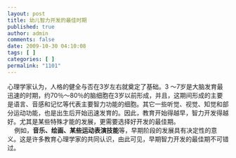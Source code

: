 ```yaml
---
layout: post
title: 幼儿智力开发的最佳时期
published: true
author: admin
comments: false
date: 2009-10-30 04:10:08
tags: [ ]
categories: [ ]
permalink: "1101"
---
```

心理学家认为，人格的健全与否在3岁左右就奠定了基础。3 ～7岁是大脑发育最迅速的时期，约70％～80％的脑细胞在3岁以前形成，并且，这期间形成的主要是语言、音感和记忆等代表主要智力功能的细胞。其它一些听觉、视觉、知觉和部分运动功能，也是出生后开始迅速发育的。因此，教育开始得越早，智力开发得越好。尤其是某些特殊才能的发展，更需要选择好开发的最佳期。   
&nbsp;&nbsp;&nbsp; 例如，**音乐、绘画、某些运动表演技能**等，早期阶段的发展具有决定性的意义。这是许多教育心理学家的共同认识，由此可见，早期智力开发的最佳期不可错过。